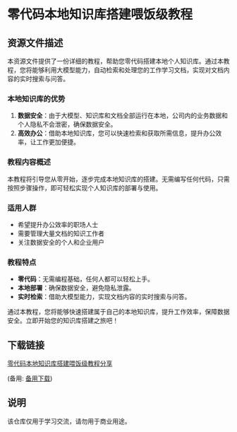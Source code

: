 # 零代码本地知识库搭建喂饭级教程

## 资源文件描述

本资源文件提供了一份详细的教程，帮助您零代码搭建本地个人知识库。通过本教程，您将能够利用大模型能力，自动检索和处理您的工作学习文档，实现对文档内容的实时搜索与问答。

### 本地知识库的优势

1. **数据安全**：由于大模型、知识库和文档全部运行在本地，公司内的业务数据和个人隐私不会泄密，确保数据安全。
2. **高效办公**：借助本地知识库，您可以快速检索和获取所需信息，提升办公效率，让工作更加便捷。

### 教程内容概述

本教程将引导您从零开始，逐步完成本地知识库的搭建。无需编写任何代码，只需按照步骤操作，即可轻松实现个人知识库的部署与使用。

### 适用人群

- 希望提升办公效率的职场人士
- 需要管理大量文档的知识工作者
- 关注数据安全的个人和企业用户

### 教程特点

- **零代码**：无需编程基础，任何人都可以轻松上手。
- **本地部署**：确保数据安全，避免隐私泄露。
- **实时检索**：借助大模型能力，实现文档内容的实时搜索与问答。

通过本教程，您将能够快速搭建属于自己的本地知识库，提升工作效率，保障数据安全。立即开始您的知识库搭建之旅吧！

## 下载链接
[零代码本地知识库搭建喂饭级教程分享](https://pan.quark.cn/s/1d1b33c298e0) 

(备用: [备用下载](https://pan.baidu.com/s/1wtjQ0qZGbySlDo6hfJf5WA?pwd=1234))

## 说明

该仓库仅用于学习交流，请勿用于商业用途。

